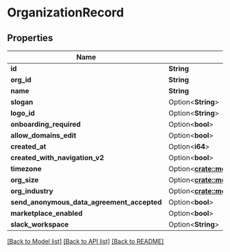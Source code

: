 # OrganizationRecord

## Properties

Name | Type | Description | Notes
------------ | ------------- | ------------- | -------------
**id** | **String** |  | 
**org_id** | **String** |  | 
**name** | **String** |  | 
**slogan** | Option<**String**> |  | [optional]
**logo_id** | Option<**String**> |  | [optional]
**onboarding_required** | Option<**bool**> |  | [optional]
**allow_domains_edit** | Option<**bool**> |  | [optional]
**created_at** | Option<**i64**> |  | [optional]
**created_with_navigation_v2** | Option<**bool**> |  | [optional]
**timezone** | Option<[**crate::models::ATimeZone**](ATimeZone.md)> |  | [optional]
**org_size** | Option<[**crate::models::OrgSizeDto**](OrgSizeDTO.md)> |  | [optional]
**org_industry** | Option<[**crate::models::OrgIndustryDto**](OrgIndustryDTO.md)> |  | [optional]
**send_anonymous_data_agreement_accepted** | Option<**bool**> |  | [optional]
**marketplace_enabled** | Option<**bool**> |  | [optional]
**slack_workspace** | Option<**String**> |  | [optional]

[[Back to Model list]](../README.md#documentation-for-models) [[Back to API list]](../README.md#documentation-for-api-endpoints) [[Back to README]](../README.md)


